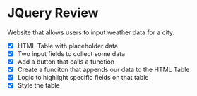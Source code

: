 # JQuery Review

Website that allows users to input weather data for a city.

- [X] HTML Table with placeholder data
- [X] Two input fields to collect some data
- [X] Add a button that calls a function
- [X] Create a funciton that appends our data to the HTML Table
- [X] Logic to highlight specific fields on that table
- [X] Style the table
